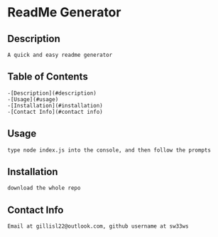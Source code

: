 # ReadMe Generator

## Description
    A quick and easy readme generator

## Table of Contents
    -[Description](#description)
    -[Usage](#usage)
    -[Installation](#installation)
    -[Contact Info](#contact info)

## Usage
    type node index.js into the console, and then follow the prompts

## Installation
    download the whole repo

## Contact Info
    Email at gillisl22@outlook.com, github username at sw33ws
